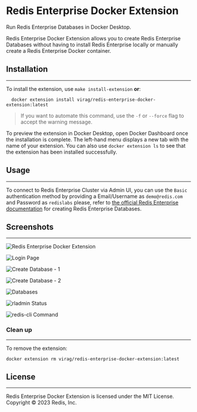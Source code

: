 # Redis Enterprise Docker Extension

Run Redis Enterprise Databases in Docker Desktop.

Redis Enterprise Docker Extension allows you to create Redis Enterprise Databases without having to install Redis Enterprise locally or manually create a Redis Enterprise Docker container.

## Installation

---
To install the extension, use `make install-extension` **or**:

```shell
  docker extension install virag/redis-enterprise-docker-extension:latest
```

> If you want to automate this command, use the `-f` or `--force` flag to accept the warning message.

To preview the extension in Docker Desktop, open Docker Dashboard once the installation is complete. The left-hand menu displays a new tab with the name of your extension. You can also use `docker extension ls` to see that the extension has been installed successfully.

## Usage

---
To connect to Redis Enterprise Cluster via Admin UI, you can use the `Basic` authentication method by providing a Email/Username as `demo@redis.com` and Password as `redislabs`
please, refer to [the official Redis Enterprise documentation][8] for creating Redis Enterprise Databases.

## Screenshots

---
![Redis Enterprise Docker Extension][1]

![Login Page][2]

![Create Database - 1][3]

![Create Database - 2][4]

![Databases][5]

![rladmin Status][6]

![redis-cli Command][7]

[1]: https://raw.githubusercontent.com/redis-field-engineering/redis-enterprise-docker-extension/main/docs/screenshots/redis-enterprise-docker-extension.png
[2]: https://raw.githubusercontent.com/redis-field-engineering/redis-enterprise-docker-extension/main/docs/screenshots/01-admin-ui-login-page.png
[3]: https://raw.githubusercontent.com/redis-field-engineering/redis-enterprise-docker-extension/main/docs/screenshots/02-create-database-1.png
[4]: https://raw.githubusercontent.com/redis-field-engineering/redis-enterprise-docker-extension/main/docs/screenshots/02-create-database-2.png
[5]: https://raw.githubusercontent.com/redis-field-engineering/redis-enterprise-docker-extension/main/docs/screenshots/03-databases.png
[6]: https://raw.githubusercontent.com/redis-field-engineering/redis-enterprise-docker-extension/main/docs/screenshots/04-rladmin-status.png
[7]: https://raw.githubusercontent.com/redis-field-engineering/redis-enterprise-docker-extension/main/docs/screenshots/05-redis-cli.png
[8]: https://docs.redis.com/latest/rs/installing-upgrading/quickstarts/docker-quickstart/#create-a-database

### Clean up

---
To remove the extension:

```shell
docker extension rm virag/redis-enterprise-docker-extension:latest
```

## License

---
Redis Enterprise Docker Extension is licensed under the MIT License. Copyright © 2023 Redis, Inc.
